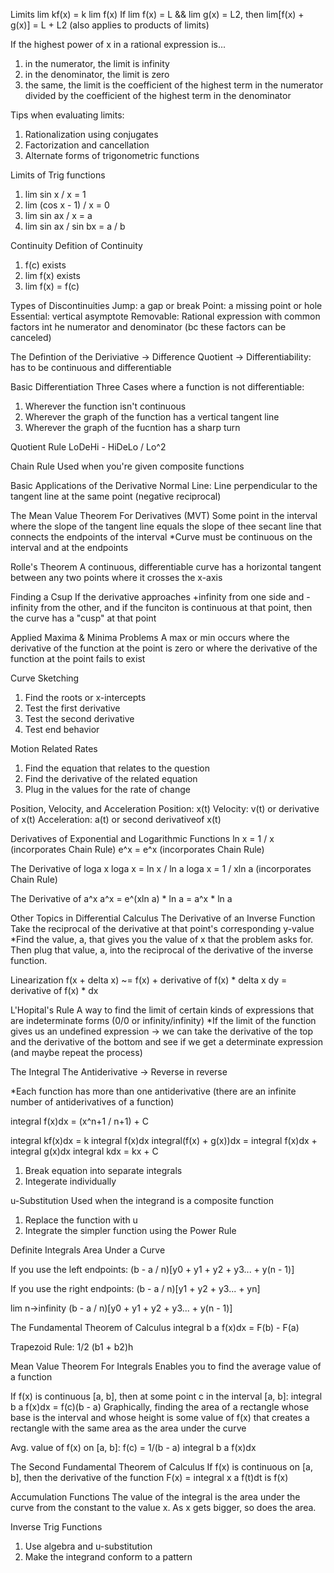 Limits
lim kf(x) = k lim f(x)
If lim f(x) = L && lim g(x) = L2, then lim[f(x) + g(x)] = L + L2 (also applies to products of limits)

If the highest power of x in a rational expression is...
1. in the numerator, the limit is infinity
2. in the denominator, the limit is zero
3. the same, the limit is the coefficient of the highest term in the numerator divided by the coefficient of the highest term in the denominator

Tips when evaluating limits:
1. Rationalization using conjugates
2. Factorization and cancellation
3. Alternate forms of trigonometric functions

Limits of Trig functions
1. lim sin x / x = 1
2. lim (cos x - 1) / x = 0
3. lim sin ax / x = a
4. lim sin ax / sin bx = a / b

Continuity
Defition of Continuity
1. f(c) exists
2. lim f(x) exists
3. lim f(x) = f(c)

Types of Discontinuities
Jump: a gap or break
Point: a missing point or hole
Essential: vertical asymptote
Removable: Rational expression with common factors int he numerator and denominator (bc these factors can be canceled)

The Defintion of the Deriviative
-> Difference Quotient
-> Differentiability: has to be continuous and differentiable

Basic Differentiation
Three Cases where a function is not differentiable:
1. Wherever the function isn't continuous
2. Wherever the graph of the function has a vertical tangent line
3. Wherever the graph of the fucntion has a sharp turn

Quotient Rule
LoDeHi - HiDeLo / Lo^2

Chain Rule
Used when you're given composite functions

Basic Applications of the Derivative
Normal Line: Line perpendicular to the tangent line at the same point (negative reciprocal)

The Mean Value Theorem For Derivatives (MVT)
Some point in the interval where the slope of the tangent line equals the slope of thee secant line that connects the endpoints of the interval
*Curve must be continuous on the interval and at the endpoints

Rolle's Theorem
A continuous, differentiable curve has a horizontal tangent between any two points where it crosses the x-axis

Finding a Csup
If the derivative approaches +infinity from one side and -infinity from the other, and if the funciton is continuous at that point, then the curve has a "cusp" at that point

Applied Maxima & Minima Problems
A max or min occurs where the derivative of the function at the point is zero or where the derivative of the function at the point fails to exist

Curve Sketching
1. Find the roots or x-intercepts
2. Test the first derivative
3. Test the second derivative
4. Test end behavior

Motion
Related Rates
1. Find the equation that relates to the question
2. Find the derivative of the related equation
3. Plug in the values for the rate of change

Position, Velocity, and Acceleration
Position: x(t)
Velocity: v(t) or derivative of x(t)
Acceleration: a(t) or second derivativeof x(t)

Derivatives of Exponential and Logarithmic Functions
ln x = 1 / x (incorporates Chain Rule)
e^x = e^x (incorporates Chain Rule)

The Derivative of loga x
loga x = ln x / ln a
loga x = 1 / xln a (incorporates Chain Rule)

The Derivative of a^x
a^x = e^(xln a) * ln a = a^x * ln a

Other Topics in Differential Calculus
The Derivative of an Inverse Function
Take the reciprocal of the derivative at that point's corresponding y-value
*Find the value, a, that gives you the value of x that the problem asks for. Then plug that value, a, into the reciprocal of the derivative of the inverse function.

Linearization
f(x + delta x) ~= f(x) + derivative of f(x) * delta x
dy = derivative of f(x) * dx

L'Hopital's Rule
A way to find the limit of certain kinds of expressions that are indeterminate forms (0/0 or infinity/infinity)
*If the limit of the function gives us an undefined expression -> we can take the derivative of the top and the derivative of the bottom and see if we get a determinate expression (and maybe repeat the process)

The Integral
The Antiderivative
-> Reverse in reverse

*Each function has more than one antiderivative (there are an infinite number of antiderivatives of a function)

integral f(x)dx = (x^n+1 / n+1) + C

integral kf(x)dx = k integral f(x)dx
integral(f(x) + g(x))dx = integral f(x)dx + integral g(x)dx
integral kdx = kx + C

1. Break equation into separate integrals
2. Integerate individually

u-Substitution
Used when the integrand is a composite function

1. Replace the function with u
2. Integrate the simpler function using the Power Rule

Definite Integrals
Area Under a Curve

If you use the left endpoints:
(b - a / n)[y0 + y1 + y2 + y3... + y(n - 1)]

If you use the right endpoints:
(b - a / n)[y1 + y2 + y3... + yn]

lim n->infinity (b - a / n)[y0 + y1 + y2 + y3... + y(n - 1)]

The Fundamental Theorem of Calculus
integral b a f(x)dx = F(b) - F(a)

Trapezoid Rule: 1/2 (b1 + b2)h

Mean Value Theorem For Integrals
Enables you to find the average value of a function

If f(x) is continuous [a, b], then at some point c in the interval [a, b]:
integral b a f(x)dx = f(c)(b - a)
Graphically, finding the area of a rectangle whose base is the interval and whose height is some value of f(x) that creates a rectangle with the same area as the area under the curve

Avg. value of f(x) on [a, b]:
f(c) = 1/(b - a) integral b a f(x)dx

The Second Fundamental Theorem of Calculus
If f(x) is continuous on [a, b], then the derivative of the function F(x) = integral x a f(t)dt is f(x)

Accumulation Functions
The value of the integral is the area under the curve from the constant to the value x. As x gets bigger, so does the area.

Inverse Trig Functions
1. Use algebra and u-substitution
2. Make the integrand conform to a pattern
